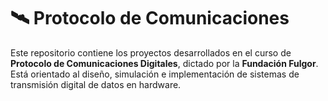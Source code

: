 # 🛰️ Protocolo de Comunicaciones

Este repositorio contiene los proyectos desarrollados en el curso de **Protocolo de Comunicaciones Digitales**, dictado por la **Fundación Fulgor**. Está orientado al diseño, simulación e implementación de sistemas de transmisión digital de datos en hardware.

